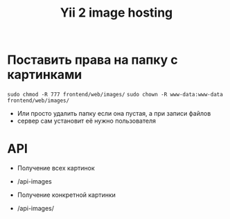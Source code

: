 <p align="center">
    <h1 align="center">Yii 2 image hosting</h1>
    <br>
</p>


# Поставить права на папку с картинками
```sudo chmod -R 777 frontend/web/images/```
```sudo chown -R www-data:www-data frontend/web/images/```

- Или просто удалить папку если она пустая, а при записи файлов
- сервер сам установит её нужно пользователя

# API
* Получение всех картинок
- /api-images

* Получение конкретной картинки
- /api-images/<id>